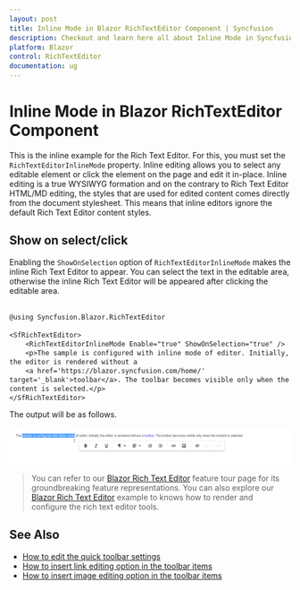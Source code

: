 ```yaml
---
layout: post
title: Inline Mode in Blazor RichTextEditor Component | Syncfusion
description: Checkout and learn here all about Inline Mode in Syncfusion Blazor RichTextEditor component and more.
platform: Blazor
control: RichTextEditor
documentation: ug
---
```


# Inline Mode in Blazor RichTextEditor Component

This is the inline example for the Rich Text Editor. For this, you must set the `RichTextEditorInlineMode` property. Inline editing allows you to select any editable element or click the element on the page and edit it in-place. Inline editing is a true WYSIWYG formation and on the contrary to Rich Text Editor HTML/MD editing, the styles that are used for edited content comes directly from the document stylesheet. This means that inline editors ignore the default Rich Text Editor content styles.

## Show on select/click

Enabling the `ShowOnSelection` option of `RichTextEditorInlineMode` makes the inline Rich Text Editor to appear. You can select the text in the editable area, otherwise the inline Rich Text Editor will be appeared after clicking the editable area.

```cshtml

@using Syncfusion.Blazor.RichTextEditor

<SfRichTextEditor>
    <RichTextEditorInlineMode Enable="true" ShowOnSelection="true" />
    <p>The sample is configured with inline mode of editor. Initially, the editor is rendered without a
    <a href='https://blazor.syncfusion.com/home/' target='_blank'>toolbar</a>. The toolbar becomes visible only when the content is selected.</p>
</SfRichTextEditor>

```

The output will be as follows.

![Enabling Selection in Blazor RichTextEditor](./images/blazor-richtexteditor-enable-selection.png)

> You can refer to our [Blazor Rich Text Editor](https://www.syncfusion.com/blazor-components/blazor-wysiwyg-rich-text-editor) feature tour page for its groundbreaking feature representations. You can also explore our [Blazor Rich Text Editor](https://blazor.syncfusion.com/demos/rich-text-editor/overview?theme=bootstrap4) example to knows how to render and configure the rich text editor tools.

## See Also

* [How to edit the quick toolbar settings](./toolbar/#quick-inline-toolbar)
* [How to insert link editing option in the toolbar items](./link/#insert-link)
* [How to insert image editing option in the toolbar items](./image/#upload-options)
